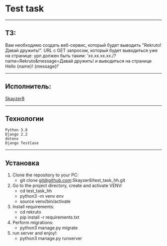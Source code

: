 # Test task
-------------

## ТЗ:

Вам необходимо создать веб-сервис, который будет выводить "Rekruto! Давай дружить!". 
URL с GET запросом, который будет выводиться уже на странице: урл должен быть таким:
  'xx.xx.xx.xx./?name=Rekruto&message=Давай дружить! и выводиться на странице Hello {name}! {message}!'

-------------

## Исполнитель:

[Skayzer8](https://github.com/Skayzer8)

-------------

##  Технологии
    Python 3.8
    Django 2.2
    dotenv
    Django TestCase 

-------------

## Установка

1. Clone the repository to your PC:
    - git clone git@github.com:Skayzer8/test_task_hh.git
2. Go to the project directory, create and activate VENV:
    - cd test_task_hh
    - python3 -m venv env
    - source venv/bin/activate
3. Install requirements:
    - cd rekruto
    - pip install -r requirements.txt
4. Perform migrations:
    - python3 manage.py migrate
5. run server and enjoy!:
    - python3 manage.py runserver
